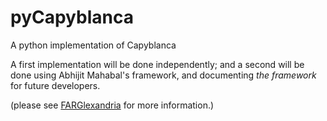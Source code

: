 # pyCapyblanca

A python implementation of Capyblanca

A first implementation will be done independently; and a second will be done using Abhijit Mahabal's framework, and documenting *the framework* for future developers.

(please see [FARGlexandria](https://github.com/Alex-Linhares/FARGlexandria) for more information.)
